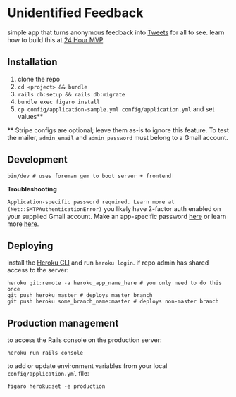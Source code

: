 # Unidentified Feedback
simple app that turns anonymous feedback into [Tweets](https://twitter.com/unidentified_ft) for all to see. learn how to build this at [24 Hour MVP](https://founderhacker.com/24-hour-mvp).

## Installation
1. clone the repo
2. `cd <project> && bundle`
3. `rails db:setup && rails db:migrate`
4. `bundle exec figaro install`
5. `cp config/application-sample.yml config/application.yml` and set values**

** Stripe configs are optional; leave them as-is to ignore this feature. To test the mailer,  `admin_email` and `admin_password` must belong to a Gmail account.

## Development
```
bin/dev # uses foreman gem to boot server + frontend
```

**Troubleshooting**

`Application-specific password required. Learn more at (Net::SMTPAuthenticationError)`
you likely have 2-factor auth enabled on your supplied Gmail account. Make an app-specific password [here](https://security.google.com/settings/security/apppasswords) or learn more [here](https://stackoverflow.com/a/28596570).

## Deploying
install the [Heroku CLI](https://devcenter.heroku.com/articles/heroku-cli) and run `heroku login`. if repo admin has shared access to the server:

```
heroku git:remote -a heroku_app_name_here # you only need to do this once
git push heroku master # deploys master branch
git push heroku some_branch_name:master # deploys non-master branch
```

## Production management
to access the Rails console on the production server:
```
heroku run rails console
```
to add or update environment variables from your local `config/application.yml` file:
```
figaro heroku:set -e production
```
